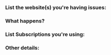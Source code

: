 <!-- 
Note: If you're a website owner that has been targeted by the list, fix the site before reporting. 
Remove revolving ad servers, popup ads etc. 
Only then will this request be reviewed. 
-->

### List the website(s) you're having issues:

<!-- URL(s) for issue on a specific site are **mandatory** -->
<!-- Wrap url in a Code tag please -->

### What happens?

<!-- Just a brief desciption of the issue -->


### List Subscriptions you're using:

<!-- Which lists are you're using -->


### Other details:

<!-- If you suspect certain filters (this helps me spending time to debug it manually).
If you have a screen shot of the issue, may help also. 
-->


